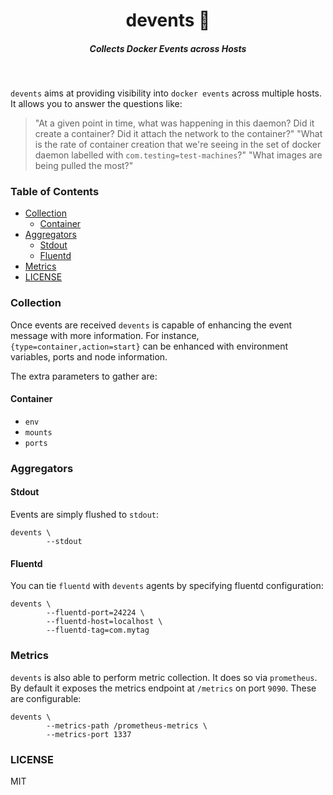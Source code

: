 <h1 align="center">devents 💫  </h1>

<h5 align="center">Collects Docker Events across Hosts</h5>

<br/>


`devents` aims at providing visibility into `docker events` across multiple hosts. It allows you to answer the questions like:

> "At a given point in time, what was happening in this daemon? Did it create a container? Did it attach the network to the container?"
> "What is the rate of container creation that we're seeing in the set of docker daemon labelled with `com.testing=test-machines`?"
> "What images are being pulled the most?"

###  Table of Contents
 
<!-- START doctoc generated TOC please keep comment here to allow auto update -->
<!-- DON'T EDIT THIS SECTION, INSTEAD RE-RUN doctoc TO UPDATE -->


- [Collection](#collection)
  - [Container](#container)
- [Aggregators](#aggregators)
  - [Stdout](#stdout)
  - [Fluentd](#fluentd)
- [Metrics](#metrics)
- [LICENSE](#license)

<!-- END doctoc generated TOC please keep comment here to allow auto update -->

### Collection

Once events are received `devents` is capable of enhancing the event message with more information. For instance, `{type=container,action=start}` can be enhanced with environment variables, ports and node information. 

The extra parameters to gather are:

#### Container

- `env`
- `mounts`
- `ports`


### Aggregators


#### Stdout

Events are simply flushed to `stdout`:

```
devents \
        --stdout
```


#### Fluentd

You can tie `fluentd` with `devents` agents by specifying fluentd configuration:

```
devents \
        --fluentd-port=24224 \
        --fluentd-host=localhost \
        --fluentd-tag=com.mytag
```


### Metrics

`devents` is also able to perform metric collection. It does so via `prometheus`. By default it exposes the metrics endpoint at `/metrics` on port `9090`. These are configurable:

```
devents \
        --metrics-path /prometheus-metrics \
        --metrics-port 1337
```


### LICENSE

MIT

